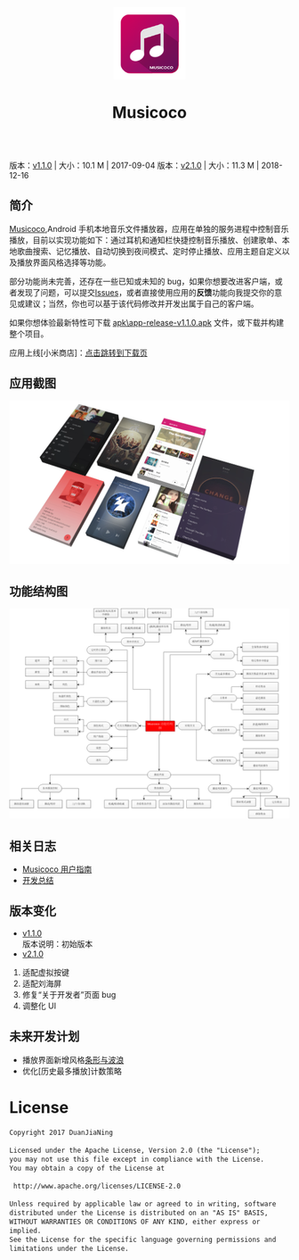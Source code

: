 <p align="center">
	<img width="130px" src="https://raw.githubusercontent.com/DuanJiaNing/Pictures/master/Musicoco/logo.png"/>
	<br/><h1 align="center">Musicoco</h1><br/><br/>
</p>
版本：<a href="https://github.com/DuanJiaNing/Musicoco/tree/v1.1.0">v1.1.0</a> | 大小：10.1 M | 2017-09-04
版本：<a href="https://github.com/DuanJiaNing/Musicoco/tree/v1.1.0">v2.1.0</a> | 大小：11.3 M | 2018-12-16

## 简介
[Musicoco](https://github.com/DuanJiaNing/Musicoco),Android 手机本地音乐文件播放器，应用在单独的服务进程中控制音乐播放，目前以实现功能如下：通过耳机和通知栏快捷控制音乐播放、创建歌单、本地歌曲搜索、记忆播放、自动切换到夜间模式、定时停止播放、应用主题自定义以及播放界面风格选择等功能。

部分功能尚未完善，还存在一些已知或未知的 bug，如果你想要改进客户端，或者发现了问题，可以提交[Issues](https://github.com/DuanJiaNing/Musicoco/issues)，或者直接使用应用的**反馈**功能向我提交你的意见或建议；当然，你也可以基于该代码修改并开发出属于自己的客户端。

如果你想体验最新特性可下载 [apk\app-release-v1.1.0.apk](https://github.com/DuanJiaNing/Musicoco/raw/master/apk/app-release-v1.1.0.apk) 文件，或下载并构建整个项目。

应用上线[小米商店]：[点击跳转到下载页](http://app.mi.com/details?id=com.duan.musicoco&ref=search)

## 应用截图

<img src="https://raw.githubusercontent.com/DuanJiaNing/Pictures/master/Musicoco/Image_020.png"/>

## 功能结构图

<img src="https://raw.githubusercontent.com/DuanJiaNing/Pictures/master/Musicoco/Musicoco功能结构图.png"/>

## 相关日志

- [Musicoco 用户指南](http://www.jianshu.com/p/051e214ebc2e)
- [开发总结](http://www.jianshu.com/p/6b5c6636ba55)

## 版本变化

- [v1.1.0](https://github.com/DuanJiaNing/Musicoco/tree/v1.1.0) <br>
版本说明：初始版本
- [v2.1.0](https://github.com/DuanJiaNing/Musicoco/tree/v1.1.0) <br>
1. 适配虚拟按键
2. 适配刘海屏
3. 修复“关于开发者”页面 bug
4. 调整化 UI

## 未来开发计划

- 播放界面新增风格[条形与波浪](https://github.com/DuanJiaNing/BarWavesVew)
- 优化[历史最多播放]计数策略

License
============

    Copyright 2017 DuanJiaNing

	Licensed under the Apache License, Version 2.0 (the "License");
	you may not use this file except in compliance with the License.
	You may obtain a copy of the License at

     http://www.apache.org/licenses/LICENSE-2.0

	Unless required by applicable law or agreed to in writing, software
	distributed under the License is distributed on an "AS IS" BASIS,
	WITHOUT WARRANTIES OR CONDITIONS OF ANY KIND, either express or implied.
	See the License for the specific language governing permissions and
	limitations under the License.


